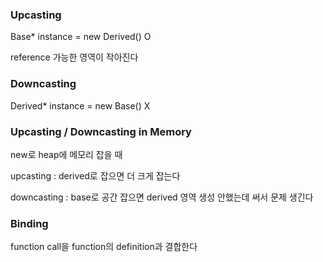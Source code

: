 ### Upcasting

Base* instance = new Derived() O

reference 가능한 영역이 작아진다 

### Downcasting

Derived* instance = new Base() X

### Upcasting / Downcasting in Memory

new로 heap에 메모리 잡을 때

upcasting : derived로 잡으면 더 크게 잡는다 

downcasting : base로 공간 잡으면 derived 영역 생성 안했는데 써서 문제 생긴다

### Binding

function call을 function의 definition과 결합한다
